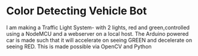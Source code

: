# Color Detecting Vehicle Bot
I am making a Traffic Light System- with 2 lights, red and green,controlled using a NodeMCU and a webserver on a local host.
The Arduino powered car is made such that it will accelerate on seeing GREEN and decelerate on seeing RED. This is made possible via OpenCV and Python
